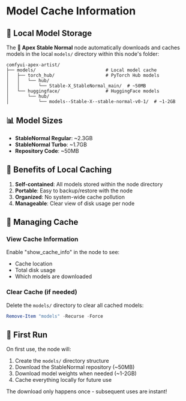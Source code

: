 # Model Cache Information

## 📁 Local Model Storage

The **🌟 Apex Stable Normal** node automatically downloads and caches models in the local `models/` directory within this node's folder:

```
comfyui-apex-artist/
├── models/                          # Local model cache
│   ├── torch_hub/                   # PyTorch Hub models
│   │   └── hub/
│   │       └── Stable-X_StableNormal_main/  # ~50MB
│   └── huggingface/                 # HuggingFace models  
│       └── hub/
│           └── models--Stable-X--stable-normal-v0-1/  # ~1-2GB
```

## 📊 Model Sizes

- **StableNormal Regular**: ~2.3GB
- **StableNormal Turbo**: ~1.7GB
- **Repository Code**: ~50MB

## 🔧 Benefits of Local Caching

1. **Self-contained**: All models stored within the node directory
2. **Portable**: Easy to backup/restore with the node
3. **Organized**: No system-wide cache pollution
4. **Manageable**: Clear view of disk usage per node

## 💾 Managing Cache

### View Cache Information
Enable "show_cache_info" in the node to see:
- Cache location
- Total disk usage
- Which models are downloaded

### Clear Cache (if needed)
Delete the `models/` directory to clear all cached models:
```powershell
Remove-Item "models" -Recurse -Force
```

## 🚀 First Run
On first use, the node will:
1. Create the `models/` directory structure
2. Download the StableNormal repository (~50MB)
3. Download model weights when needed (~1-2GB)
4. Cache everything locally for future use

The download only happens once - subsequent uses are instant!